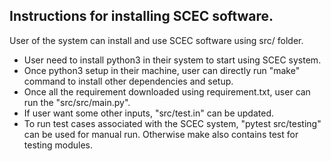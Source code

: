 Instructions for installing SCEC software.  
----------------------------------------------- 

User of the system can install and use SCEC software using src/ folder. 
- User need to install python3 in their system to start using SCEC system. 
- Once python3 setup in their machine, user can directly run "make" command to install other dependencies and setup. 
- Once all the requirement downloaded using requirement.txt, user can run the "src/src/main.py". 
- If user want some other inputs, "src/test.in" can be updated. 
- To run test cases associated with the SCEC system, "pytest src/testing" can be used for manual run. Otherwise make also contains test for testing modules. 
